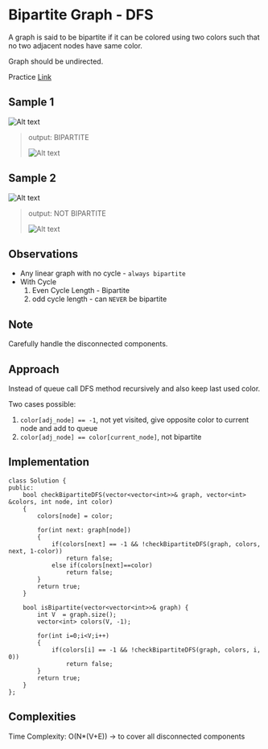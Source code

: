 # Bipartite Graph - DFS


A graph is said to be bipartite if it can be colored using two colors such that no two adjacent nodes have same color.

Graph should be undirected.

Practice [Link](https://leetcode.com/problems/number-of-islands/description/)

## Sample 1

![Alt text](/images/graph-k.png)

> output: BIPARTITE
> 
> ![Alt text](/images/graph-l.png)

## Sample 2

![Alt text](/images/graph-m.png)
> output: NOT BIPARTITE
> 
> ![Alt text](/images/graph-n.png)

## Observations

- Any linear graph with no cycle - ```always bipartite```
- With Cycle
  1. Even Cycle Length - Bipartite
  2. odd cycle length - can ```NEVER``` be bipartite


## Note

Carefully handle the disconnected components.




## Approach

Instead of queue call DFS method recursively and also keep last used color.

Two cases possible:
1. ```color[adj_node] == -1```, not yet visited, give opposite color to current node and add to queue
2. ```color[adj_node] == color[current_node]```, not bipartite

## Implementation
```
class Solution {
public:
    bool checkBipartiteDFS(vector<vector<int>>& graph, vector<int> &colors, int node, int color)
    {
        colors[node] = color;

        for(int next: graph[node])
        {
            if(colors[next] == -1 && !checkBipartiteDFS(graph, colors, next, 1-color))
                return false;
            else if(colors[next]==color)
                return false;
        }
        return true;
    }

    bool isBipartite(vector<vector<int>>& graph) {
        int V  = graph.size();
        vector<int> colors(V, -1);

        for(int i=0;i<V;i++)
        {
            if(colors[i] == -1 && !checkBipartiteDFS(graph, colors, i, 0))
                return false;
        }
        return true;
    }
};
```

## Complexities
Time Complexity: O(N*(V+E)) -> to cover all disconnected components